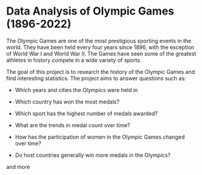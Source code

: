 # Data Analysis of Olympic Games (1896-2022)

The Olympic Games are one of the most prestigious sporting events in the world. They have been held every four years since 1896, with the exception of World War I and World War II. The Games have seen some of the greatest athletes in history compete in a wide variety of sports.

The goal of this project is to research the history of the Olympic Games and find interesting statistics. The project aims to answer questions such as:

- Which years and cities the Olympics were held in

- Which country has won the most medals?

- Which sport has the highest number of medals awarded?

- What are the trends in medal count over time?

- How has the participation of women in the Olympic Games changed over time?

- Do host countries generally win more medals in the Olympics?

and more
